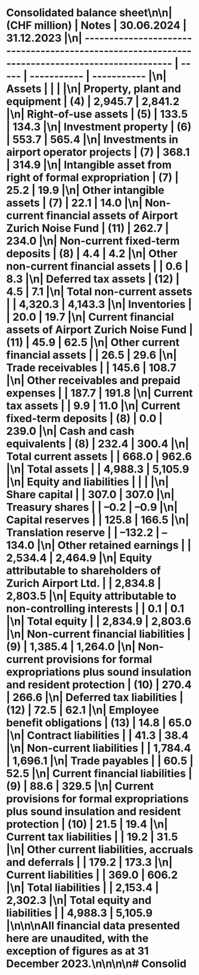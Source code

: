 # Consolidated balance sheet\n\n| (CHF million)                                                                                  | Notes | 30.06.2024  | 31.12.2023  |\n| ---------------------------------------------------------------------------------------------- | ----- | ----------- | ----------- |\n| **Assets**                                                                                     |       |             |             |\n| Property, plant and equipment                                                                  | (4)   | 2,945.7     | 2,841.2     |\n| Right-of-use assets                                                                            | (5)   | 133.5       | 134.3       |\n| Investment property                                                                            | (6)   | 553.7       | 565.4       |\n| Investments in airport operator projects                                                       | (7)   | 368.1       | 314.9       |\n| Intangible asset from right of formal expropriation                                            | (7)   | 25.2        | 19.9        |\n| Other intangible assets                                                                        | (7)   | 22.1        | 14.0        |\n| Non-current financial assets of Airport Zurich Noise Fund                                      | (11)  | 262.7       | 234.0       |\n| Non-current fixed-term deposits                                                                | (8)   | 4.4         | 4.2         |\n| Other non-current financial assets                                                             |       | 0.6         | 8.3         |\n| Deferred tax assets                                                                            | (12)  | 4.5         | 7.1         |\n| Total non-current assets                                                                       |       | 4,320.3     | 4,143.3     |\n| Inventories                                                                                    |       | 20.0        | 19.7        |\n| Current financial assets of Airport Zurich Noise Fund                                          | (11)  | 45.9        | 62.5        |\n| Other current financial assets                                                                 |       | 26.5        | 29.6        |\n| Trade receivables                                                                              |       | 145.6       | 108.7       |\n| Other receivables and prepaid expenses                                                         |       | 187.7       | 191.8       |\n| Current tax assets                                                                             |       | 9.9         | 11.0        |\n| Current fixed-term deposits                                                                    | (8)   | 0.0         | 239.0       |\n| Cash and cash equivalents                                                                      | (8)   | 232.4       | 300.4       |\n| Total current assets                                                                           |       | 668.0       | 962.6       |\n| **Total assets**                                                                               |       | **4,988.3** | **5,105.9** |\n| **Equity and liabilities**                                                                     |       |             |             |\n| Share capital                                                                                  |       | 307.0       | 307.0       |\n| Treasury shares                                                                                |       | –0.2        | –0.9        |\n| Capital reserves                                                                               |       | 125.8       | 166.5       |\n| Translation reserve                                                                            |       | –132.2      | –134.0      |\n| Other retained earnings                                                                        |       | 2,534.4     | 2,464.9     |\n| Equity attributable to shareholders of Zurich Airport Ltd.                                     |       | 2,834.8     | 2,803.5     |\n| Equity attributable to non-controlling interests                                               |       | 0.1         | 0.1         |\n| Total equity                                                                                   |       | 2,834.9     | 2,803.6     |\n| Non-current financial liabilities                                                              | (9)   | 1,385.4     | 1,264.0     |\n| Non-current provisions for formal expropriations plus sound insulation and resident protection | (10)  | 270.4       | 266.6       |\n| Deferred tax liabilities                                                                       | (12)  | 72.5        | 62.1        |\n| Employee benefit obligations                                                                   | (13)  | 14.8        | 65.0        |\n| Contract liabilities                                                                           |       | 41.3        | 38.4        |\n| Non-current liabilities                                                                        |       | 1,784.4     | 1,696.1     |\n| Trade payables                                                                                 |       | 60.5        | 52.5        |\n| Current financial liabilities                                                                  | (9)   | 88.6        | 329.5       |\n| Current provisions for formal expropriations plus sound insulation and resident protection     | (10)  | 21.5        | 19.4        |\n| Current tax liabilities                                                                        |       | 19.2        | 31.5        |\n| Other current liabilities, accruals and deferrals                                              |       | 179.2       | 173.3       |\n| Current liabilities                                                                            |       | 369.0       | 606.2       |\n| Total liabilities                                                                              |       | 2,153.4     | 2,302.3     |\n| **Total equity and liabilities**                                                               |       | **4,988.3** | **5,105.9** |\n\n\nAll financial data presented here are unaudited, with the exception of figures as at 31 December 2023.\n\n\n\n# Consolid
